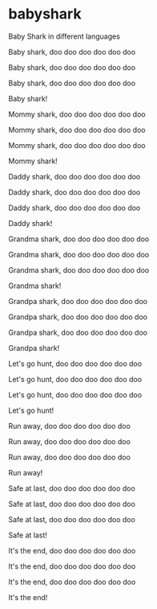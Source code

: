 # babyshark
Baby Shark in different languages

Baby shark, doo doo doo doo doo doo

Baby shark, doo doo doo doo doo doo

Baby shark, doo doo doo doo doo doo

Baby shark!

Mommy shark, doo doo doo doo doo doo

Mommy shark, doo doo doo doo doo doo

Mommy shark, doo doo doo doo doo doo

Mommy shark!

Daddy shark, doo doo doo doo doo doo

Daddy shark, doo doo doo doo doo doo

Daddy shark, doo doo doo doo doo doo

Daddy shark!

Grandma shark, doo doo doo doo doo doo

Grandma shark, doo doo doo doo doo doo

Grandma shark, doo doo doo doo doo doo

Grandma shark!

Grandpa shark, doo doo doo doo doo doo

Grandpa shark, doo doo doo doo doo doo

Grandpa shark, doo doo doo doo doo doo

Grandpa shark!

Let's go hunt, doo doo doo doo doo doo

Let's go hunt, doo doo doo doo doo doo

Let's go hunt, doo doo doo doo doo doo

Let's go hunt!

Run away, doo doo doo doo doo doo

Run away, doo doo doo doo doo doo

Run away, doo doo doo doo doo doo

Run away!

Safe at last, doo doo doo doo doo doo

Safe at last, doo doo doo doo doo doo

Safe at last, doo doo doo doo doo doo

Safe at last!

It's the end, doo doo doo doo doo doo

It's the end, doo doo doo doo doo doo

It's the end, doo doo doo doo doo doo

It's the end!
